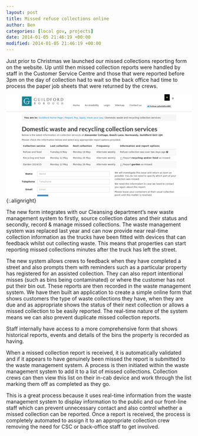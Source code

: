 ```yaml
---
layout: post
title: Missed refuse collections online
author: Ben
categories: [local gov, projects]
date: 2014-01-05 21:46:19 +00:00
modified: 2014-01-05 21:46:19 +00:00
---
```

Just prior to Christmas we launched our missed collections reporting form on the website. Up until then missed collection reports were handled by staff in the Customer Service Centre and those that were reported before 3pm on the day of collection had to wait so the back office had time to process the paper job sheets that were returned by the crews.

![Guildford Borough Council - Missed refuse collections form](/content/2014/01/guildfordbc-misscoll-public.png){:.alignright}

The new form integrates with our Cleansing department’s new waste management system to firstly, source collection dates and their status and secondly, record & manage missed collections. The waste management system was replaced last year and can now provide near real-time collection information as the trucks have been fitted with devices that can feedback whilst out collecting waste. This means that properties can start reporting missed collections minutes after the truck has left the street.

The new system allows crews to feedback when they have completed a street and also prompts them with reminders such as a particular property has registered for an assisted collection. They can also report intentional misses (such as bins being contaminated) or where the customer has not put their bin out. These reports are then recorded in the waste management system. We have then built an application to create a simple online form that shows customers the type of waste collections they have, when they are due and as appropriate shows the status of their next collection or allows a missed collection to be easily reported. The real-time nature of the system means we can also prevent duplicate missed collection reports.

Staff internally have access to a more comprehensive form that shows historical reports, events and details of the bins the property is recorded as having.

When a missed collection report is received, it is automatically validated and if it appears to have genuinely been missed the report is submitted to the waste management system. A process is then initiated within the waste management system to add it to a list of missed collections. Collection crews can then view this list on their in-cab device and work through the list marking them off as completed as they go.

This is a great process because it uses real-time information from the waste management system to display information to the public and our front-line staff which can prevent unnecessary contact and also control whether a missed collection can be reported. Once a report is received, the process is completely automated to assign it to an appropriate collection crew removing the need for CSC or back-office staff to get involved.